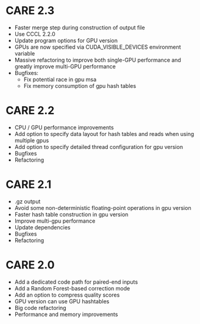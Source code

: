 # CARE 2.3
* Faster merge step during construction of output file
* Use CCCL 2.2.0
* Update program options for GPU version
* GPUs are now specified via CUDA_VISIBLE_DEVICES environment variable
* Massive refactoring to improve both single-GPU performance and greatly improve multi-GPU performance
* Bugfixes:
  * Fix potential race in gpu msa
  * Fix memory consumption of gpu hash tables
# CARE 2.2
* CPU / GPU performance improvements
* Add option to specify data layout for hash tables and reads when using multiple gpus
* Add option to specify detailed thread configuration for gpu version
* Bugfixes
* Refactoring
# CARE 2.1
* .gz output
* Avoid some non-deterministic floating-point operations in gpu version
* Faster hash table construction in gpu version
* Improve multi-gpu performance
* Update dependencies
* Bugfixes
* Refactoring
# CARE 2.0
* Add a dedicated code path for paired-end inputs
* Add a Random Forest-based correction mode
* Add an option to compress quality scores
* GPU version can use GPU hashtables
* Big code refactoring
* Performance and memory improvements
